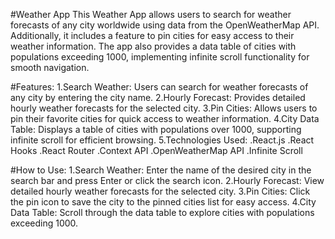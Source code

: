 #Weather App
This Weather App allows users to search for weather forecasts of any city worldwide using data from the OpenWeatherMap API. Additionally, it includes a feature to pin cities for easy access to their weather information. The app also provides a data table of cities with populations exceeding 1000, implementing infinite scroll functionality for smooth navigation.

#Features:
1.Search Weather: Users can search for weather forecasts of any city by entering the city name.
2.Hourly Forecast: Provides detailed hourly weather forecasts for the selected city.
3.Pin Cities: Allows users to pin their favorite cities for quick access to weather information.
4.City Data Table: Displays a table of cities with populations over 1000, supporting infinite scroll for efficient browsing.
5.Technologies Used:
.React.js
.React Hooks
.React Router
.Context API
.OpenWeatherMap API
.Infinite Scroll

#How to Use:
1.Search Weather: Enter the name of the desired city in the search bar and press Enter or click the search icon.
2.Hourly Forecast: View detailed hourly weather forecasts for the selected city.
3.Pin Cities: Click the pin icon to save the city to the pinned cities list for easy access.
4.City Data Table: Scroll through the data table to explore cities with populations exceeding 1000.
